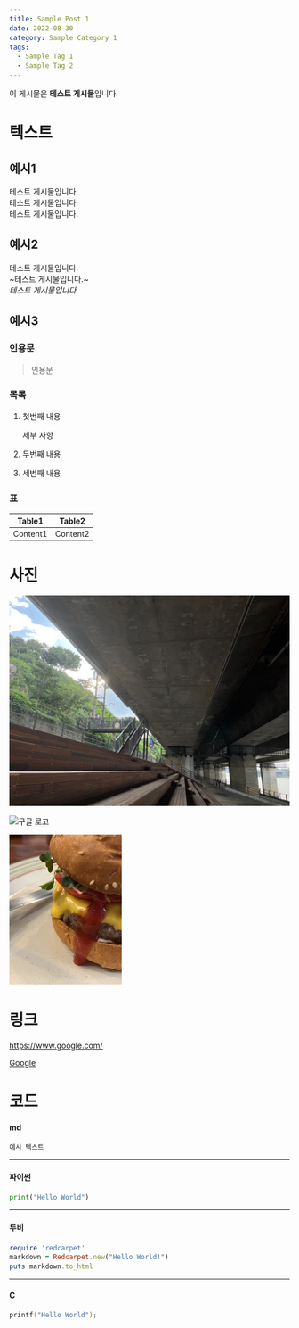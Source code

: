 ```yaml
---
title: Sample Post 1
date: 2022-08-30
category: Sample Category 1
tags:
  - Sample Tag 1
  - Sample Tag 2
---
```


이 게시물은 **테스트 게시물**입니다.

# 텍스트

## 예시1

테스트 게시물입니다.  
테스트 게시물입니다.  
테스트 게시물입니다.

## 예시2

테스트 게시물입니다.  
~테스트 게시물입니다.~  
_테스트 게시물입니다._

## 예시3

### 인용문

> 인용문

### 목록

1. 첫번째 내용

   세부 사항

2. 두번째 내용
3. 세번째 내용

### 표

|  Table1  |  Table2  |
| :------: | :------: |
| Content1 | Content2 |

# 사진

![한강](road.jpg)

![구글 로고](https://www.google.com/images/branding/googlelogo/2x/googlelogo_color_272x92dp.png)

<img src="hamburger.jpg" alt="햄버거" width="40%"/>

# 링크

https://www.google.com/

[Google](https://www.google.com/)

# 코드

#### md

```md
예시 텍스트
```

---

#### 파이썬

```python
print("Hello World")
```

---

#### 루비

```ruby
require 'redcarpet'
markdown = Redcarpet.new("Hello World!")
puts markdown.to_html
```

---

#### C

```c
printf("Hello World");
```
